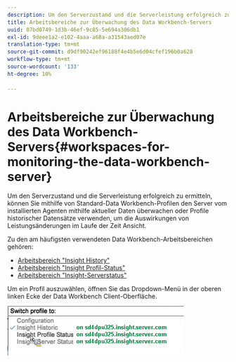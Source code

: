 ```yaml
---
description: Um den Serverzustand und die Serverleistung erfolgreich zu ermitteln, können Sie mithilfe von Standard-Data Workbench-Profilen den Server vom installierten Agenten mithilfe aktueller Daten überwachen oder Profile historischer Datensätze verwenden, um die Auswirkungen von Leistungsänderungen im Laufe der Zeit Ansicht.
title: Arbeitsbereiche zur Überwachung des Data Workbench-Servers
uuid: 07bd0749-1d3b-46ef-9c85-5e694a306db1
exl-id: 9deee1a2-e102-4aaa-a68a-a31543aed07e
translation-type: tm+mt
source-git-commit: d9df90242ef96188f4e4b5e6d04cfef196b0a628
workflow-type: tm+mt
source-wordcount: '133'
ht-degree: 10%

---
```


# Arbeitsbereiche zur Überwachung des Data Workbench-Servers{#workspaces-for-monitoring-the-data-workbench-server}

Um den Serverzustand und die Serverleistung erfolgreich zu ermitteln, können Sie mithilfe von Standard-Data Workbench-Profilen den Server vom installierten Agenten mithilfe aktueller Daten überwachen oder Profile historischer Datensätze verwenden, um die Auswirkungen von Leistungsänderungen im Laufe der Zeit Ansicht.

Zu den am häufigsten verwendeten Data Workbench-Arbeitsbereichen gehören:

* [Arbeitsbereich &quot;Insight History&quot;](../../../home/monitoring-installation/monitoring-profiles/monitoring-historical-using.md#concept-4a4661f3728540e699b92dac80c44015)
* [Arbeitsbereich &quot;Insight Profil-Status&quot;](../../../home/monitoring-installation/monitoring-profiles/monitoring-profile-using.md#concept-b4f472ece1094abc9192d89fdce5e104)
* [Arbeitsbereich &quot;Insight-Serverstatus&quot;](../../../home/monitoring-installation/monitoring-profiles/monitoring-server-using.md#concept-b4f472ece1094abc9192d89fdce5e104)

Um ein Profil auszuwählen, öffnen Sie das Dropdown-Menü in der oberen linken Ecke der Data Workbench Client-Oberfläche.

![](assets/profile_switch.png)
